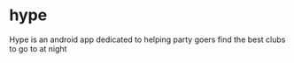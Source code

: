 hype
====

Hype is an android app dedicated to helping party goers find the best clubs to go to at night